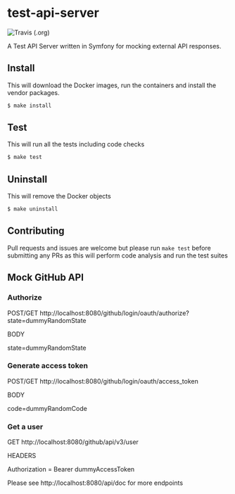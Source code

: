 # test-api-server
![Travis (.org)](https://img.shields.io/travis/howToCodeWell/test-api-server)

A  Test API Server written in Symfony for mocking external API responses.

## Install
This will download the Docker images, run the containers and install the vendor packages.
```bash
$ make install
```
## Test
This will run all the tests including code checks
```bash
$ make test
```
## Uninstall
This will remove the Docker objects
```bash
$ make uninstall
```
## Contributing
Pull requests and issues are welcome but please run `make test` before submitting any PRs as this will perform code analysis and run the test suites
## Mock GitHub API

### Authorize
POST/GET http://localhost:8080/github/login/oauth/authorize?state=dummyRandomState

BODY

state=dummyRandomState

### Generate access token
POST/GET http://localhost:8080/github/login/oauth/access_token

BODY 

code=dummyRandomCode

### Get a user
GET http://localhost:8080/github/api/v3/user

HEADERS 

Authorization = Bearer dummyAccessToken

Please see http://localhost:8080/api/doc for more endpoints


